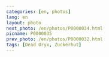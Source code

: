 ```yaml
---
categories: [en, photos]
lang: en
layout: photo
next_photo: /en/photos/P0000034.html
picname: P0000035
prev_photo: /en/photos/P0000032.html
tags: [Dead Oryx, Zuckerhut]
---
```


